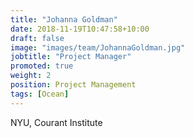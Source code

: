 ```yaml
---
title: "Johanna Goldman"
date: 2018-11-19T10:47:58+10:00
draft: false
image: "images/team/JohannaGoldman.jpg"
jobtitle: "Project Manager"
promoted: true
weight: 2
position: Project Management
tags: [Ocean]
---
```



NYU, Courant Institute
